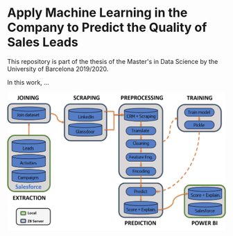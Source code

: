 # Apply Machine Learning in the Company to Predict the Quality of Sales Leads

This repository is part of the thesis of the Master's in Data Science by the University of Barcelona 2019/2020.

In this work, <abstract>...

![Image of pipeline](https://github.com/jordisc97/Apply-Machine-Learning-in-the-Company-to-Predict-the-Quality-of-Sales-Leads/blob/master/Pipeline_Project.png)
